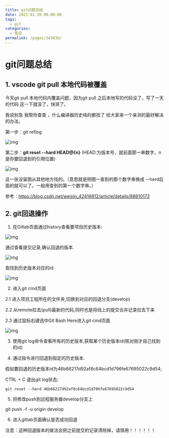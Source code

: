 ```yaml
---
title: git问题总结
date: 2021-01-30 00:00:00
tags: 
  - git
categories: 
  - 笔记
permalink: /pages/34383b/
---
```


# git问题总结

##  1. vscode git pull 本地代码被覆盖

今天git pull 本地代码内覆盖问题，因为git pull 之后本地写的代码没了，写了一天的代码 这一下就没了，快哭了。

我说别急 我帮你查查 ，什么编译器历史啥的都找了 给大家来一个亲测的最好解决的办法。

第一步：git reflog

![img](https://img-blog.csdnimg.cn/20200324180330808.png?x-oss-process=image/watermark,type_ZmFuZ3poZW5naGVpdGk,shadow_10,text_aHR0cHM6Ly9ibG9nLmNzZG4ubmV0L3FxXzM2OTQwNzQw,size_16,color_FFFFFF,t_70)

第二步：**git reset --hard HEAD@{n}** (HEAD:为版本号，就前面那一串数字，n是你要回退到的引用位置)

![img](https://img-blog.csdnimg.cn/20200324180415193.png)

这一张没留图从其他地方找的。（意思就是把图一查到的那个数字串换成 --herd后面的就可以了。一般用查到的第一个数字串。）

参考：https://blog.csdn.net/weixin_42416812/article/details/88810173



## 2. git回退操作

1. 在Gitlab页面通过history查看要项目历史版本:

![img](https://imgconvert.csdnimg.cn/aHR0cHM6Ly91cGxvYWQtaW1hZ2VzLmppYW5zaHUuaW8vdXBsb2FkX2ltYWdlcy8xNTA1MDUtN2Y2Nzc4ODMyNWI0OWI2MS5wbmc_aW1hZ2VNb2dyMi9hdXRvLW9yaWVudC9zdHJpcCU3Q2ltYWdlVmlldzIvMi93LzEwMDAvZm9ybWF0L3dlYnA)

 

通过查看提交记录,确认回退的版本.

![img](https://imgconvert.csdnimg.cn/aHR0cHM6Ly91cGxvYWQtaW1hZ2VzLmppYW5zaHUuaW8vdXBsb2FkX2ltYWdlcy8xNTA1MDUtZjMyMDVjODliZGZhOGEwNi5wbmc_aW1hZ2VNb2dyMi9hdXRvLW9yaWVudC9zdHJpcCU3Q2ltYWdlVmlldzIvMi93LzEwMDAvZm9ybWF0L3dlYnA)

 

查找到历史版本对应的id:

![img](https://imgconvert.csdnimg.cn/aHR0cHM6Ly91cGxvYWQtaW1hZ2VzLmppYW5zaHUuaW8vdXBsb2FkX2ltYWdlcy8xNTA1MDUtNWI2MWI0NTNkMDlmMTlhYi5wbmc_aW1hZ2VNb2dyMi9hdXRvLW9yaWVudC9zdHJpcCU3Q2ltYWdlVmlldzIvMi93LzEwMDAvZm9ybWF0L3dlYnA)

2. 进入git cmd页面

2.1 进入项目工程所在的文件夹,切换到对应的回退分支(develop)

2.2 从remote拉去(pull)最新的代码,同时也是将线上的提交合并记录拉去下来

2.3 通过鼠标右键选中Git Bash Here进入git cmd页面

![img](https://imgconvert.csdnimg.cn/aHR0cHM6Ly91cGxvYWQtaW1hZ2VzLmppYW5zaHUuaW8vdXBsb2FkX2ltYWdlcy8xNTA1MDUtZjlkOTI4YjQ3Y2Y5MGFkMy5wbmc_aW1hZ2VNb2dyMi9hdXRvLW9yaWVudC9zdHJpcCU3Q2ltYWdlVmlldzIvMi93Lzg0Ny9mb3JtYXQvd2VicA)

3. 使用git log命令查看所有的历史版本,获取某个历史版本id(核对刚才自己找到的id)

4. 通过指令进行回退到指定的历史版本.

假如要回退的历史版本id为46b66217d92af8c64bcd1d796fe67695022c9d54;

CTRL + C 退出git log状态;

```
git reset --hard 46b66217d92af8c64bcd1d796fe67695022c9d54
```

5. 将修改push到远程服务器develop分支上

git push -f -u origin develop

6. 进入gitlab页面确认是否成功回退

注意：这种回退版本的做法会把之前提交的记录清除掉，请慎用！！！！！！


